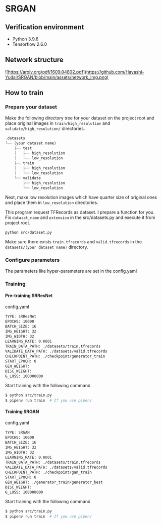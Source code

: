 # SRGAN

## Verification environment

- Python 3.9.6
- Tensorflow 2.6.0

## Network structure

![https://arxiv.org/pdf/1609.04802.pdf](https://github.com/Hayashi-Yudai/SRGAN/blob/main/assets/network_img.png)


## How to train

### Prepare your dataset

Make the following directory tree for your dataset on the project root and place original images in `train/high_resolution` and `validate/high_resolution/` directories.

```
.datasets
└── (your dataset name)
    ├── test
    │   ├── high_resolution
    │   └── low_resolution
    ├── train
    │   ├── high_resolution
    │   └── low_resolution
    └── validate
        ├── high_resolution
        └── low_resolution
```

Next, make low resolution images which have quarter size of original ones and place them in `low_resolution` directories.

This program request TFRecords as dataset. I prepare a function for you. Fix `dataset_name` and `extension` in the src/datasets.py and execute it from project root.

```bash
python src/dataset.py
```

Make sure there exists `train.tfrecords` and `valid.tfrecords` in the `datasets/(your dataset name)` directory.


### Configure parameters

The parameters like hyper-parameters are set in the config.yaml


### Training

#### Pre-training SRResNet

config.yaml
```
TYPE: SRResNet
EPOCHS: 10000
BATCH_SIZE: 16
IMG_HEIGHT: 32
IMG_WIDTH: 32
LEARNING_RATE: 0.0001
TRAIN_DATA_PATH: ./datasets/train.tfrecords
VALIDATE_DATA_PATH: ./datasets/valid.tfrecords
CHECKPOINT_PATH: ./checkpoint/generator_train
START_EPOCH: 0
GEN_WEIGHT: 
DISC_WEIGHT: 
G_LOSS: 100000000
```

Start training with the following command

```bash
$ python src/train.py
$ pipenv run train  # If you use pipenv
```

#### Training SRGAN

config.yaml
```
TYPE: SRGAN
EPOCHS: 10000
BATCH_SIZE: 16
IMG_HEIGHT: 32
IMG_WIDTH: 32
LEARNING_RATE: 0.0001
TRAIN_DATA_PATH: ./datasets/train.tfrecords
VALIDATE_DATA_PATH: ./datasets/valid.tfrecords
CHECKPOINT_PATH: ./checkpoint/gan_train
START_EPOCH: 0
GEN_WEIGHT: ./generator_train/generator_best
DISC_WEIGHT: 
G_LOSS: 100000000
```

Start training with the following command

```bash
$ python src/train.py
$ pipenv run train  # If you use pipenv
```
